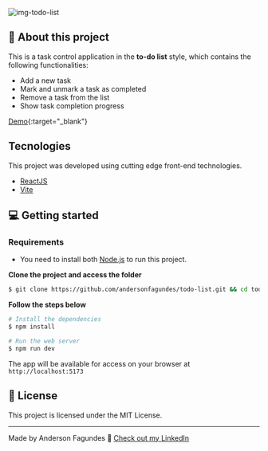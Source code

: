 ![img-todo-list](https://github.com/andersonfagundes/todo-list/assets/46789255/06f62d09-f953-4123-990d-d91a1784a43a)

## 🚀 About this project

This is a task control application in the **to-do list** style, which contains the following functionalities:

- Add a new task
- Mark and unmark a task as completed
- Remove a task from the list
- Show task completion progress

[Demo](https://todo-list-alpha-beige.vercel.app/){:target="_blank"}

## Tecnologies

This project was developed using cutting edge front-end technologies.

- [ReactJS](https://reactjs.org/)
- [Vite](https://vitejs.dev/)

## 💻 Getting started

### Requirements

- You need to install both [Node.js](https://nodejs.org/en/download/) to run this project.

**Clone the project and access the folder**

```bash
$ git clone https://github.com/andersonfagundes/todo-list.git && cd todo-list
```

**Follow the steps below**

```bash
# Install the dependencies
$ npm install

# Run the web server
$ npm run dev
```

The app will be available for access on your browser at `http://localhost:5173`

## 📝 License

This project is licensed under the MIT License.

---

Made by Anderson Fagundes 👋 [Check out my LinkedIn](https://www.linkedin.com/in/anderson-fagundes)
